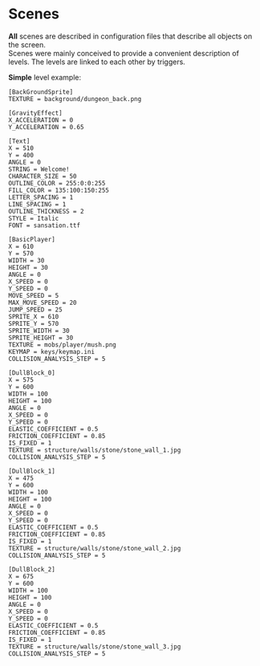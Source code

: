  # Scenes

 **All** scenes are described in configuration files that describe all objects on the screen.  
 Scenes were mainly conceived to provide a convenient description of levels. The levels are linked to each other by triggers.  

 **Simple** level example:

    [BackGroundSprite]
    TEXTURE = background/dungeon_back.png

    [GravityEffect]
    X_ACCELERATION = 0
    Y_ACCELERATION = 0.65

    [Text]
    X = 510
    Y = 400
    ANGLE = 0
    STRING = Welcome!
    CHARACTER_SIZE = 50
    OUTLINE_COLOR = 255:0:0:255
    FILL_COLOR = 135:100:150:255
    LETTER_SPACING = 1
    LINE_SPACING = 1
    OUTLINE_THICKNESS = 2
    STYLE = Italic
    FONT = sansation.ttf

    [BasicPlayer]
    X = 610
    Y = 570
    WIDTH = 30
    HEIGHT = 30
    ANGLE = 0
    X_SPEED = 0
    Y_SPEED = 0
    MOVE_SPEED = 5
    MAX_MOVE_SPEED = 20
    JUMP_SPEED = 25
    SPRITE_X = 610
    SPRITE_Y = 570
    SPRITE_WIDTH = 30
    SPRITE_HEIGHT = 30
    TEXTURE = mobs/player/mush.png
    KEYMAP = keys/keymap.ini
    COLLISION_ANALYSIS_STEP = 5

    [DullBlock_0]
    X = 575
    Y = 600
    WIDTH = 100
    HEIGHT = 100
    ANGLE = 0
    X_SPEED = 0
    Y_SPEED = 0
    ELASTIC_COEFFICIENT = 0.5
    FRICTION_COEFFICIENT = 0.85
    IS_FIXED = 1
    TEXTURE = structure/walls/stone/stone_wall_1.jpg
    COLLISION_ANALYSIS_STEP = 5

    [DullBlock_1]
    X = 475
    Y = 600
    WIDTH = 100
    HEIGHT = 100
    ANGLE = 0
    X_SPEED = 0
    Y_SPEED = 0
    ELASTIC_COEFFICIENT = 0.5
    FRICTION_COEFFICIENT = 0.85
    IS_FIXED = 1
    TEXTURE = structure/walls/stone/stone_wall_2.jpg
    COLLISION_ANALYSIS_STEP = 5

    [DullBlock_2]
    X = 675
    Y = 600
    WIDTH = 100
    HEIGHT = 100
    ANGLE = 0
    X_SPEED = 0
    Y_SPEED = 0
    ELASTIC_COEFFICIENT = 0.5
    FRICTION_COEFFICIENT = 0.85
    IS_FIXED = 1
    TEXTURE = structure/walls/stone/stone_wall_3.jpg
    COLLISION_ANALYSIS_STEP = 5
